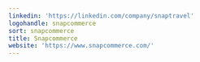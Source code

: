 ```yaml
---
linkedin: 'https://linkedin.com/company/snaptravel'
logohandle: snapcommerce
sort: snapcommerce
title: Snapcommerce
website: 'https://www.snapcommerce.com/'
---
```

